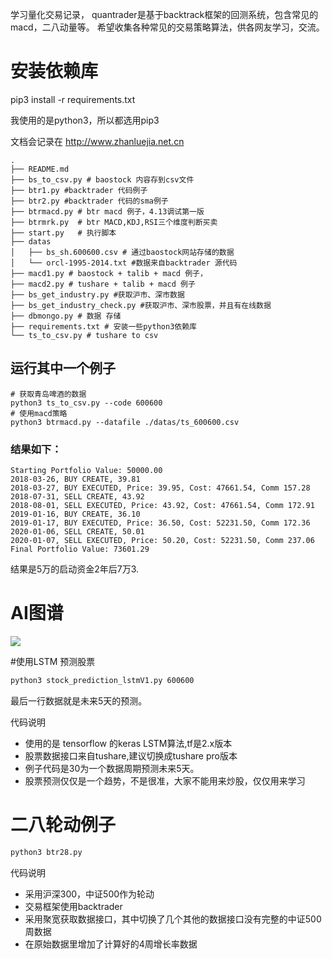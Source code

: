 学习量化交易记录，
quantrader是基于backtrack框架的回测系统，包含常见的macd，二八动量等。
希望收集各种常见的交易策略算法，供各网友学习，交流。


# 安装依赖库

pip3 install -r requirements.txt

我使用的是python3，所以都选用pip3

文档会记录在 http://www.zhanluejia.net.cn
```
.
├── README.md
├── bs_to_csv.py # baostock 内容存到csv文件
├── btr1.py #backtrader 代码例子
├── btr2.py #backtrader 代码的sma例子
├── btrmacd.py # btr macd 例子，4.13调试第一版
├── btrmrk.py  # btr MACD,KDJ,RSI三个维度判断买卖
├── start.py   # 执行脚本
├── datas
│   ├── bs_sh.600600.csv # 通过baostock网站存储的数据
│   └── orcl-1995-2014.txt #数据来自backtrader 源代码
├── macd1.py # baostock + talib + macd 例子，
├── macd2.py # tushare + talib + macd 例子
├── bs_get_industry.py #获取沪市、深市数据
├── bs_get_industry_check.py #获取沪市、深市股票，并且有在线数据
├── dbmongo.py # 数据 存储
├── requirements.txt # 安装一些python3依赖库
└── ts_to_csv.py # tushare to csv
```

## 运行其中一个例子


```
# 获取青岛啤酒的数据
python3 ts_to_csv.py --code 600600
# 使用macd策略
python3 btrmacd.py --datafile ./datas/ts_600600.csv
```

### 结果如下：
```
Starting Portfolio Value: 50000.00
2018-03-26, BUY CREATE, 39.81
2018-03-27, BUY EXECUTED, Price: 39.95, Cost: 47661.54, Comm 157.28
2018-07-31, SELL CREATE, 43.92
2018-08-01, SELL EXECUTED, Price: 43.92, Cost: 47661.54, Comm 172.91
2019-01-16, BUY CREATE, 36.10
2019-01-17, BUY EXECUTED, Price: 36.50, Cost: 52231.50, Comm 172.36
2020-01-06, SELL CREATE, 50.01
2020-01-07, SELL EXECUTED, Price: 50.20, Cost: 52231.50, Comm 237.06
Final Portfolio Value: 73601.29
```

结果是5万的启动资金2年后7万3.


# AI图谱

![](http://www.zhanluejia.net.cn/static/uploads/5b1dea78fd13d5f1869043d867906e0c.png)

#使用LSTM 预测股票

```bash
python3 stock_prediction_lstmV1.py 600600
```
最后一行数据就是未来5天的预测。

代码说明
 * 使用的是 tensorflow 的keras LSTM算法,tf是2.x版本
 * 股票数据接口来自tushare,建议切换成tushare pro版本
 * 例子代码是30为一个数据周期预测未来5天。
 * 股票预测仅仅是一个趋势，不是很准，大家不能用来炒股，仅仅用来学习

 # 二八轮动例子

 ```bash
 python3 btr28.py
 ```

代码说明
 * 采用沪深300，中证500作为轮动
 * 交易框架使用backtrader
 * 采用聚宽获取数据接口，其中切换了几个其他的数据接口没有完整的中证500周数据
 * 在原始数据里增加了计算好的4周增长率数据
